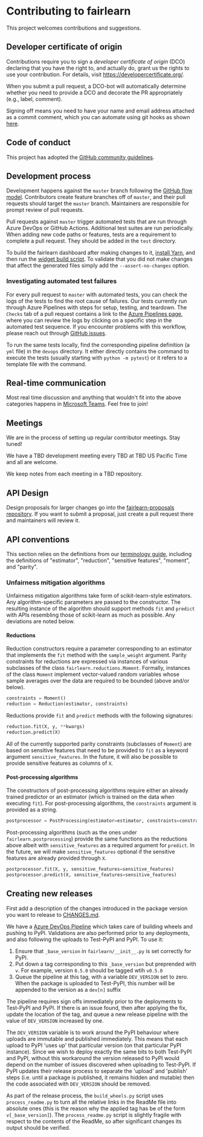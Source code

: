 # Contributing to fairlearn

This project welcomes contributions and suggestions.

## Developer certificate of origin

Contributions require you to sign a _developer certificate of origin_ (DCO)
declaring that you have the right to, and actually do, grant us the rights to
use your contribution. For details, visit https://developercertificate.org/.

When you submit a pull request, a DCO-bot will automatically determine whether
you need to provide a DCO and decorate the PR appropriately (e.g., label,
comment).

Signing off means you need to have your name and email address attached as a
commit comment, which you can automate using git hooks as shown
[here](https://stackoverflow.com/questions/15015894/git-add-signed-off-by-line-using-format-signoff-not-working/46536244#46536244).

## Code of conduct

This project has adopted the [GitHub community
guidelines](https://help.github.com/en/github/site-policy/github-community-guidelines).

## Development process

Development happens against the `master` branch following the [GitHub flow
model](https://guides.github.com/introduction/flow/). Contributors create
feature branches off of `master`, and their pull requests should target the
`master` branch. Maintainers are responsible for prompt review of pull
requests.

Pull requests against `master` trigger automated tests that are run through
Azure DevOps or GitHub Actions. Additional test suites are run periodically.
When adding new code paths or features, tests are a requirement to complete a
pull request. They should be added in the `test` directory.

To build the fairlearn dashboard after making changes to it, [install
Yarn](https://yarnpkg.com/lang/en/docs/install), and then run the [widget build
script](scripts/build_widget.py). To validate that you did not make changes
that affect the generated files simply add the `--assert-no-changes` option.

### Investigating automated test failures

For every pull request to `master` with automated tests, you can check the logs
of the tests to find the root cause of failures. Our tests currently run
through Azure Pipelines with steps for setup, testing, and teardown. The
`Checks` tab of a pull request contains a link to the [Azure Pipelines
page](dev.azure.com/responsibleai/fairlearn/_build/results), where you can
review the logs by clicking on a specific step in the automated test sequence.
If you encounter problems with this workflow, please reach out through [GitHub
issues](https://github.com/fairlearn/fairlearn/issues).

To run the same tests locally, find the corresponding pipeline definition (a
`yml` file) in the `devops` directory. It either directly contains the command
to execute the tests (usually starting with `python -m pytest`) or it refers to
a template file with the command.

## Real-time communication

Most real time discussion and anything that wouldn't fit into the above
categories happens in [Microsoft Teams](https://teams.microsoft.com/l/team/19%3a441d98d202554f25a4f3030a8c27d3c0%40thread.skype/conversations?groupId=70d3c25a-81db-4a52-85d2-5b56e50fe985&tenantId=b6185859-4461-4dca-b558-0cdcd345d3ac).
Feel free to join!

## Meetings

We are in the process of setting up regular contributor meetings. Stay tuned!

We have a TBD development meeting every TBD at TBD US Pacific Time and all are welcome.

We keep notes from each meeting in a TBD repository.

## API Design

Design proposals for larger changes go into the [fairlearn-proposals
repository](https://github.com/fairlearn/fairlearn-proposals). If you want to
submit a proposal, just create a pull request there and maintainers will review
it.

## API conventions

This section relies on the definitions from our [terminology
guide](TERMINOLOGY.md), including the definitions of "estimator", "reduction",
"sensitive features", "moment", and "parity".

### Unfairness mitigation algorithms

Unfairness mitigation algorithms take form of scikit-learn-style estimators.
Any algorithm-specific parameters are passed to the constructor. The resulting
instance of the algorithm should support methods `fit` and `predict` with APIs
resembling those of scikit-learn as much as possible. Any deviations are noted
below.

#### Reductions

Reduction constructors require a parameter corresponding to an estimator that
implements the `fit` method with the `sample_weight` argument. Parity
constraints for reductions are expressed via instances of various subclasses of
the class `fairlearn.reductions.Moment`. Formally, instances of the class
`Moment` implement vector-valued random variables whose sample averages over
the data are required to be bounded (above and/or below).

```python
constraints = Moment()
reduction = Reduction(estimator, constraints)
```

Reductions provide `fit` and `predict` methods with the following signatures:

```python
reduction.fit(X, y, **kwargs)
reduction.predict(X)
```

All of the currently supported parity constraints (subclasses of `Moment`) are
based on sensitive features that need to be provided to `fit` as a keyword
argument `sensitive_features`. In the future, it will also be possible to
provide sensitive features as columns of `X`.

#### Post-processing algorithms

The constructors of post-processing algorithms require either an already
trained predictor or an estimator (which is trained on the data when executing
`fit`). For post-processing algorithms, the `constraints` argument is provided
as a string.

```python
postprocessor = PostProcessing(estimator=estimator, constraints=constraints)
```

Post-processing algorithms (such as the ones under `fairlearn.postprocessing`)
provide the same functions as the reductions above albeit with
`sensitive_features` as a required argument for `predict`. In the future, we
will make `sensitive_features` optional if the sensitive features are already
provided through `X`.

```python
postprocessor.fit(X, y, sensitive_features=sensitive_features)
postprocessor.predict(X, sensitive_features=sensitive_features)
```

## Creating new releases

First add a description of the changes introduced in the package version you
want to release to [CHANGES.md](CHANGES.md).

We have a [Azure DevOps
Pipeline](https://dev.azure.com/responsibleai/fairlearn/_build?definitionId=48&_a=summary)
which takes care of building wheels and pushing to PyPI. Validations are also
performed prior to any deployments, and also following the uploads to Test-PyPI
and PyPI. To use it:
1. Ensure that `_base_version` in `fairlearn/__init__.py` is set correctly for
   PyPI.
1. Put down a tag corresponding to this `_base_version` but preprended with
   `v`. For example, version `0.5.0` should be tagged wtih `v0.5.0`
1. Queue the pipeline at this tag, with a variable `DEV_VERSION` set to zero.
   When the package is uploaded to Test-PyPI, this number will be appended to
   the version as a `dev[n]` suffix

The pipeline requires sign offs immediately prior to the deployments to
Test-PyPI and PyPI. If there is an issue found, then after applying the fix,
update the location of the tag, and queue a new release pipeline with the value
of `DEV_VERSION` increased by one.

The `DEV_VERSION` variable is to work around the PyPI behaviour where uploads
are immutable and published immediately. This means that each upload to PyPI
'uses up' that particular version (on that particular PyPI instance). Since we
wish to deploy exactly the same bits to both Test-PyPI and PyPI, without this
workaround the version released to PyPI would depend on the number of issues
discovered when uploading to Test-PyPI. If PyPI updates their release process
to separate the 'upload' and 'publish' steps (i.e. until a package is
published, it remains hidden and mutable) then the code associated with
`DEV_VERSION` should be removed.

As part of the release process, the `build_wheels.py` script uses
`process_readme.py` to turn all the relative links in the ReadMe file into
absolute ones (this is the reason why the applied tag has be of the form
`v[_base_version]`). The `process_readme.py` script is slightly fragile with
respect to the contents of the ReadMe, so after significant changes its output
should be verified.
